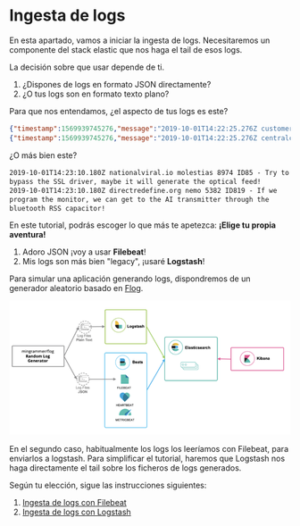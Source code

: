 # Ingesta de logs

En esta apartado, vamos a iniciar la ingesta de logs. Necesitaremos un componente del stack elastic que nos haga el tail de esos logs.

La decisión sobre que usar depende de ti.

1. ¿Dispones de logs en formato JSON directamente?
2. ¿O tus logs son en formato texto plano?

Para que nos entendamos, ¿el aspecto de tus logs es este?

```json
{"timestamp":1569939745276,"message":"2019-10-01T14:22:25.276Z customere-services.org est 693 ID363 - The IB alarm is down, hack the back-end driver so we can input the HDD hard drive!"}
{"timestamp":1569939745276,"message":"2019-10-01T14:22:25.276Z centralcross-media.com exercitationem 7240 ID11 - Parsing the protocol won't do anything, we need to transmit the multi-byte AI array!"}
```

¿O más bien este?

```
2019-10-01T14:23:10.180Z nationalviral.io molestias 8974 ID85 - Try to bypass the SSL driver, maybe it will generate the optical feed!
2019-10-01T14:23:10.180Z directredefine.org nemo 5382 ID819 - If we program the monitor, we can get to the AI transmitter through the bluetooth RSS capacitor!
```

En este tutorial, podrás escoger lo que más te apetezca: **¡Elige tu propia aventura!**

1. Adoro JSON ¡voy a usar **Filebeat**!
2. Mis logs son más bien "legacy", ¡usaré **Logstash**!

Para simular una aplicación generando logs, dispondremos de un generador aleatorio basado en [Flog](https://github.com/mingrammer/flog).

![Elastic Stack](./img/elastic-stack.png)

En el segundo caso, habitualmente los logs los leeríamos con Filebeat, para enviarlos a logstash. Para simplificar el tutorial, haremos que Logstash nos haga directamente el tail sobre los ficheros de logs generados.

Según tu elección, sigue las instrucciones siguientes:

1. [Ingesta de logs con Filebeat](./filebeat.md)
2. [Ingesta de logs con Logstash](./logstash.md)